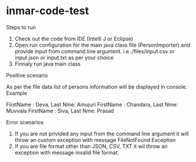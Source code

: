 # inmar-code-test
Steps to run

1. Check out the code from IDE (Intelli J or Eclipse)
2. Open run configuration for the main java class file (PersonImporter) and provide input from command line argument. i.e ./files/input.csv or input.json or input.txt as per your choice
3. Finnaly run java main class


Positive scenario

As per the file data list of persons information will be displayed in console. 
Example

FirstName : Deva, Last Nme:  Amujuri
FirstName : Chandara, Last Nme:  Muvvala
FirstName : Siva, Last Nme:  Prasad

Error scenarios
1. If you are not privided any input from the command line argument it will throw an custom exception with message FileNotFound Exception 
2. If you are file format other than JSON, CSV, TXT it wil throw an exception with message invalid file format.
